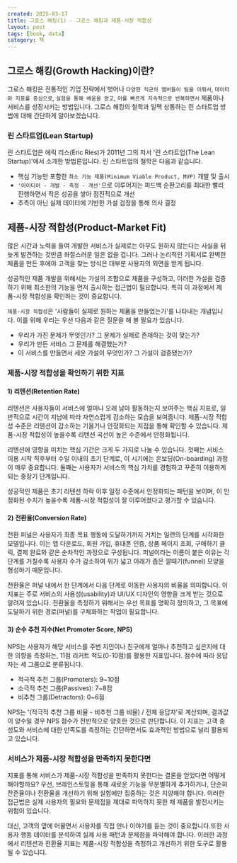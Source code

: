 ```yaml
---
created: 2025-03-17
title: 그로스 해킹(1) - 그로스 해킹과 제품-시장 적합성
layout: post
tags: [book, data]
category: 책
---
```


## 그로스 해킹(Growth Hacking)이란?
그로스 해킹은 전통적인 기업 전략에서 벗어나 `다양한 직군의 멤버들이 팀을 이뤄서`, `데이터와 지표를 중심으로`, `실험을 통해 배움을 얻고`, `이를 빠르게 지속적으로 반복하면서` 제품이나 서비스를 성장시키는 방법입니다. 그로스 해킹의 철학과 일맥 상통하는 린 스타트업 방법에 대해 간단하게 알아보겠습니다. 

### 린 스타트업(Lean Startup)
린 스타트업은 에릭 리스(Eric Ries)가 2011년 그의 저서 '린 스타트업(The Lean Startup)'에서 소개한 방법론입니다. 린 스타트업의 철학은 다음과 같습니다.

* 핵심 기능만 포함한 `최소 기능 제품(Minimum Viable Product, MVP)` 개발 및 출시
* `'아이디어 - 개발 - 측정 - 개선'`으로 이루어지는 피드백 순환고리를 최대한 빨리 진행하면서 작은 성공을 쌓아 점진적으로 개선
* 추측이 아닌 실제 데이터에 기반한 가설 검정을 통해 의사 결정



## 제품-시장 적합성(Product-Market Fit)
많은 시간과 노력을 들여 개발한 서비스가 실제로는 아무도 원하지 않는다는 사실을 뒤늦게 발견하는 것만큼 좌절스러운 일은 없을 겁니다. 그러나 논리적인 기획서로 완벽한 제품을 만든 후에야 고객을 찾는 방식은 대부분 사용자의 외면을 받게 됩니다.

성공적인 제품 개발을 위해서는 가설의 조합으로 제품을 구성하고, 이러한 가설을 검증하기 위해 최소한의 기능을 먼저 출시하는 접근법이 필요합니다. 특히 이 과정에서 제품-시장 적합성을 확인하는 것이 중요합니다.

`제품-시장 적합성`은 '사람들이 실제로 원하는 제품을 만들었는가'를 나타내는 개념입니다. 이를 위해 우리는 우선 다음과 같은 질문을 해 볼 필요가 있습니다.

* 우리가 가진 문제가 무엇인가? 그 문제가 실제로 존재하는 것이 맞는가?
* 우리가 만든 서비스 그 문제를 해결했는가?
* 이 서비스를 만들면서 세운 가설이 무엇인가? 그 가설이 검증됐는가?



### 제품-시장 적합성을 확인하기 위한 지표
#### 1) 리텐션(Retention Rate)
리텐션은 사용자들이 서비스에 얼마나 오래 남아 활동하는지 보여주는 핵심 지표로, 일반적으로 시간이 지남에 따라 자연스럽게 감소하는 모습을 보여줍니다. 제품-시장 적합성 수준은 리텐션이 감소하는 기울기나 안정화되는 지점을 통해 확인할 수 있습니다. 제품-시장 적합성이 높을수록 리텐션 곡선이 높은 수준에서 안정화됩니다.

리텐션에 영향을 미치는 핵심 기간은 크게 두 가지로 나눌 수 있습니다. 첫째는 서비스 이용 시작 직후부터 수일 이내의 초기 단계로, 이 시기에는 온보딩(On-boarding) 과정이 매우 중요합니다. 둘째는 사용자가 서비스의 핵심 가치를 경험하고 꾸준히 이용하게 되는 중장기 단계입니다.

성공적인 제품은 초기 리텐션 하락 이후 일정 수준에서 안정화되는 패턴을 보이며, 이 안정화된 수치가 높을수록 제품-시장 적합성이 잘 이루어졌다고 평가할 수 있습니다.

#### 2) 전환율(Conversion Rate)
전환 퍼널은 사용자가 최종 목표 행동에 도달하기까지 거치는 일련의 단계를 시각화한 모델입니다. 이는 앱 다운로드, 회원 가입, 휴대폰 인증, 상품 페이지 조회, 구매하기 클릭, 결제 완료와 같은 순차적인 과정으로 구성됩니다. 퍼널이라는 이름이 붙은 이유는 각 단계를 거칠수록 사용자 수가 감소하여 위가 넓고 아래가 좁은 깔때기(funnel) 모양을 형성하기 때문입니다.

전환율은 퍼널 내에서 한 단계에서 다음 단계로 이동한 사용자의 비율을 의미합니다. 이 지표는 주로 서비스의 사용성(usability)과 UI/UX 디자인의 영향을 크게 받는 것으로 알려져 있습니다.  전환율을 측정하기 위해서는 우선 목표를 명확히 정의하고, 그 목표에 도달하기 위한 경로(퍼널)를 구체화하는 작업이 필요합니다.

#### 3) 순수 추천 지수(Net Promoter Score, NPS)
NPS는 사용자가 해당 서비스를 주변 지인이나 친구에게 얼마나 추천하고 싶은지에 대한 의향을 측정하는, 11점 리커트 척도(0-10점)를 활용한 지표입니다. 점수에 따라 응답자는 세 그룹으로 분류됩니다.
	
* 적극적 추천 그룹(Promoters): 9~10점
* 소극적 추천 그룹(Passives): 7~8점
* 비추천 그룹(Detractors): 0~6점

NPS는 '(적극적 추천 그룹 비율 - 비추천 그룹 비율) / 전체 응답자'로 계산되며, 결과값이 양수일 경우 NPS 점수가 전반적으로 양호한 것으로 판단합니다. 이 지표는 고객 충성도와 서비스에 대한 만족도를 측정하는 간단하면서도 효과적인 방법으로 널리 활용되고 있습니다.

### 서비스가 제품-시장 적합성을 만족하지 못한다면
지표를 통해 서비스가 제품-시장 적합성을 만족하지 못한다는 결론을 얻었다면 어떻게 해야할까요? 우선, 브레인스토밍을 통해 새로운 기능을 무분별하게 추가하거나, 단순히 잔존율이나 전환율을 개선하기 위해 실험에만 집중하는 것은 지양해야 합니다. 이러한 접근법은 실제 사용자의 필요와 문제점을 제대로 파악하지 못한 채 제품을 발전시키는 위험이 있습니다.

대신, 고객의 옆에 머물면서 사용자를 직접 만나 이야기를 듣는 것이 중요합니다.또한 사용자 행동 데이터를 분석하여 실제 사용 패턴과 문제점을 파악해야 합니다. 이러한 과정에서 리텐션과 전환율 지표는 제품-시장 적합성을 측정하고 개선하기 위한 도구로 활용될 수 있습니다.
